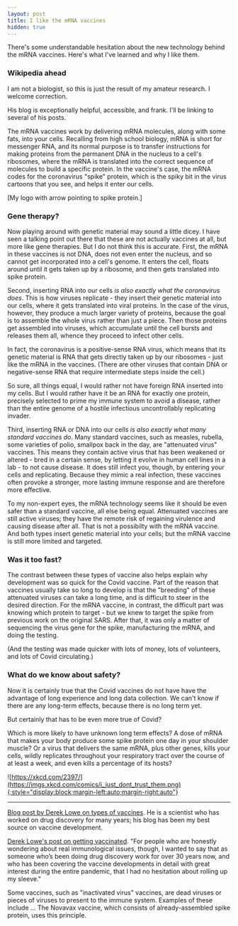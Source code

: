```yaml
---
layout: post
title: I like the mRNA vaccines
hidden: true
---
```


There's some understandable hesitation about the new technology behind the mRNA vaccines. Here's what I've learned and why I like them.

### Wikipedia ahead

I am not a biologist, so this is just the result of my amateur research. I welcome correction.

His blog is exceptionally helpful, accessible, and frank. I'll be linking to several of his posts.

The mRNA vaccines work by delivering mRNA molecules, along with some fats, into your cells. Recalling from high school biology, mRNA is short for messenger RNA, and its normal purpose is to transfer instructions for making proteins from the permanent DNA in the nucleus to a cell's ribosomes, where the mRNA is translated into the correct sequence of molecules to build a specific protein. In the vaccine's case, the mRNA codes for the coronavirus "spike" protein, which is the spiky bit in the virus cartoons that you see, and helps it enter our cells.

[My logo with arrow pointing to spike protein.]

### Gene therapy?

Now playing around with genetic material may sound a little dicey. I have seen a talking point out there that these are not actually vaccines at all, but more like gene therapies. But I do not think this is accurate. First, the mRNA in these vaccines is not DNA, does not even enter the nucleus, and so cannot get incorporated into a cell's genome. It enters the cell, floats around until it gets taken up by a ribosome, and then gets translated into spike protein.

Second, inserting RNA into our cells *is also exactly what the coronavirus does*. This is how viruses replicate - they insert their genetic material into our cells, where it gets translated into viral proteins. In the case of the virus, however, they produce a much larger variety of proteins, because the goal is to assemble the whole virus rather than just a piece. Then those proteins get assembled into viruses, which accumulate until the cell bursts and releases them all, whence they proceed to infect other cells. 

In fact, the coronavirus is a positive-sense RNA virus, which means that its genetic material is RNA that gets directly taken up by our ribosomes - just like the mRNA in the vaccines. (There are other viruses that contain DNA or negative-sense RNA that require intermediate steps inside the cell.) 

So sure, all things equal, I would rather not have foreign RNA inserted into my cells. But I would rather have it be an RNA for exactly one protein, precisely selected to prime my immune system to avoid a disease, rather than the entire genome of a hostile infectious uncontrollably replicating invader.

Third, inserting RNA or DNA into our cells *is also exactly what many standard vaccines do*. Many standard vaccines, such as measles, rubella, some varieties of polio, smallpox back in the day, are "attenuated virus" vaccines. This means they contain active virus that has been weakened or altered - bred in a certain sense, by letting it evolve in human cell lines in a lab - to not cause disease. It does still infect you, though, by entering your cells and replicating. Because they mimic a real infection, these vaccines often provoke a stronger, more lasting immune response and are therefore more effective.

To my non-expert eyes, the mRNA technology seems like it should be even safer than a standard vaccine, all else being equal. Attenuated vaccines are still active viruses; they have the remote risk of regaining virulence and causing disease after all. That is not a possibilty with the mRNA vaccine. And both types insert genetic material into your cells; but the mRNA vaccine is still more limited and targeted.

### Was it too fast?

The contrast between these types of vaccine also helps explain why development was so quick for the Covid vaccine. Part of the reason that vaccines usually take so long to develop is that the "breeding" of these attenuated viruses can take a long time, and is difficult to steer in the desired direction. For the mRNA vaccine, in contrast, the difficult part was knowing which protein to target - but we knew to target the spike from previous work on the original SARS. After that, it was only a matter of sequencing the virus gene for the spike, manufacturing the mRNA, and doing the testing. 

(And the testing was made quicker with lots of money, lots of volunteers, and lots of Covid circulating.)

### What do we know about safety?



Now it is certainly true that the Covid vaccines do not have have the advantage of long experience and long data collection. We can't know if there are any long-term effects, because there is no long term yet. 

But certainly that has to be even more true of Covid?

Which is more likely to have unknown long term effects? A dose of mRNA that makes your body produce some spike protein one day in your shoulder muscle? Or a virus that delivers the same mRNA, plus other genes, kills your cells, wildly replicates throughout your respiratory tract over the course of at least a week, and even kills a percentage of its hosts?

![https://xkcd.com/2397/](https://imgs.xkcd.com/comics/i_just_dont_trust_them.png){:style="display:block;margin-left:auto;margin-right:auto"}





---

[Blog post by Derek Lowe on types of vaccines](https://blogs.sciencemag.org/pipeline/archives/2020/04/15/coronavirus-vaccine-prospects). He is a scientist who has worked on drug discovery for many years; his blog has been my best source on vaccine development.

[Derek Lowe's post on getting vaccinated](https://blogs.sciencemag.org/pipeline/archives/2021/04/07/getting-vaccinated). "For people who are honestly wondering about real immunological issues, though, I wanted to say that as someone who’s been doing drug discovery work for over 30 years now, and who has been covering the vaccine developments in detail with great interest during the entire pandemic, that I had no hesitation about rolling up my sleeve."



Some vaccines, such as "inactivated virus" vaccines, are dead viruses or pieces of viruses to present to the immune system. Examples of these include ...  The Novavax vaccine, which consists of already-assembled spike protein, uses this principle.
